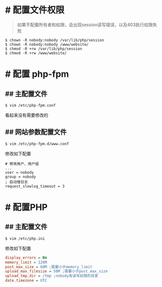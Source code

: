  # # 配置文件权限
> 如果不配置所有者和权限，会出现session读写错误，以及403执行权限失败

```
$ chown -R nobody:nobody /var/lib/php/session
$ chown -R nobody:nobody /www/website/
$ chmod -R +rw /var/lib/php/session
$ chmod -R +rw /www/website/
```

# # 配置 php-fpm
## ## 主配置文件
```
$ vim /etc/php-fpm.conf
```

看起来没有需要修改的

## ## 网站参数配置文件
```
$ vim /etc/php-fpm.d/www.conf
```

修改如下配置

```
# 修改用户、用户组
...
user = nobody
group = nobody
; 启动慢日志
request_slowlog_timeout = 3
```

# # 配置PHP
## ## 主配置文件
```
$ vim /etc/php.ini
```
修改如下配置
```ini
display_errors = On
memory_limit = 128M
post_max_size = 60M ;需要小于memory_limit
upload_max_filesize = 50M ;需要小于post_max_size
upload_tmp_dir = /tmp ;nobody有读写权限的目录
date.timezone = UTC
```
